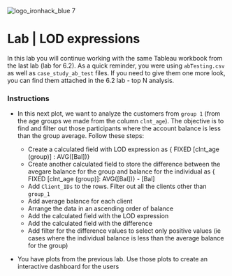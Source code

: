 ![logo_ironhack_blue 7](https://user-images.githubusercontent.com/23629340/40541063-a07a0a8a-601a-11e8-91b5-2f13e4e6b441.png)

# Lab | LOD expressions

In this lab you will continue working with the same Tableau workbook from the last lab (lab for 6.2). As a quick reminder, you were using `abTesting.csv` as well as `case_study_ab_test` files. If you need to give them one more look, you can find them attached in the 6.2 lab - top N analysis.

### Instructions

- In this next plot, we want to analyze the customers from `group 1` (from the age groups we made from the column `clnt_age`). The objective is to find and filter out those participants where the account balance is less than the group average. Follow these steps:

  - Create a calculated field with LOD expression as
    { FIXED [clnt_age (group)] : AVG([Bal])}
  - Create another calculated field to store the difference between the avegare balance for the group and balance for the individual as
    { FIXED [clnt_age (group)]: AVG([Bal])} - [Bal]
  - Add `Client_IDs` to the rows. Filter out all the clients other than `group_1`
  - Add average balance for each client
  - Arrange the data in an ascending order of balance
  - Add the calculated field with the LOD expression
  - Add the calculated field with the difference
  - Add filter for the difference values to select only positive values (ie cases where the individual balance is less than the average balance for the group)

- You have plots from the previous lab. Use those plots to create an interactive dashboard for the users